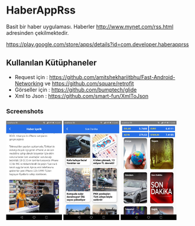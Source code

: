 # HaberAppRss 

Basit bir haber uygulaması. Haberler http://www.mynet.com/rss.html adresinden çekilmektedir.

https://play.google.com/store/apps/details?id=com.developer.haberapprss

## Kullanılan Kütüphaneler 
- Request için : https://github.com/amitshekhariitbhu/Fast-Android-Networking ve https://github.com/square/retrofit
- Görseller için : https://github.com/bumptech/glide
- Xml to Json : https://github.com/smart-fun/XmlToJson

### Screenshots
<img src="https://github.com/FiratGURGUR/HaberAppRss/blob/master/app/src/main/res/drawable/screenshot1.jpg" width="30%">    <img src="https://github.com/FiratGURGUR/HaberAppRss/blob/master/app/src/main/res/drawable/screenshot2.jpg" width="30%">    <img src="https://github.com/FiratGURGUR/HaberAppRss/blob/master/app/src/main/res/drawable/screenshot3.jpg" width="30%">
